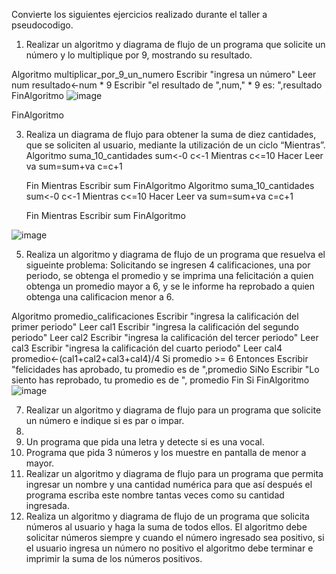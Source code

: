 
Convierte los siguientes ejercicios realizado durante el taller a pseudocodigo.

1. Realizar un algoritmo y diagrama de flujo de un programa que solicite un número y lo multiplique por 9, mostrando su resultado.

Algoritmo multiplicar_por_9_un_numero
	Escribir "ingresa un número"
	Leer num
	resultado<-num * 9
	Escribir "el resultado de ",num," * 9 es: ",resultado
	FinAlgoritmo
	![image](https://user-images.githubusercontent.com/101481278/161452979-b98fd86e-b01b-4c8e-9ece-d137e861a2ef.png)

	
FinAlgoritmo

3. Realiza un diagrama de flujo para obtener la suma de diez cantidades, que se soliciten al usuario, mediante la utilización de un ciclo “Mientras”. 
Algoritmo suma_10_cantidades
	sum<-0
	c<-1
	Mientras c<=10 Hacer
	Leer va
	sum=sum+va
	c=c+1

	
	Fin Mientras
	Escribir sum
	FinAlgoritmo
Algoritmo suma_10_cantidades
	sum<-0
	c<-1
	Mientras c<=10 Hacer
	Leer va
	sum=sum+va
	c=c+1

	
	Fin Mientras
	Escribir sum
	FinAlgoritmo

![image](https://user-images.githubusercontent.com/101481278/161453048-69ab41f5-ae01-4327-a021-7c468d5789d0.png)

	

	

5. Realiza un algoritmo y diagrama de flujo de un programa que resuelva el sigueinte problema: Solicitando se ingresen 4 calificaciones, una por periodo, se obtenga el promedio y se imprima una felicitación a quien obtenga un promedio mayor a 6, y se le informe ha reprobado a quien obtenga una calificacion menor a 6.

Algoritmo promedio_calificaciones
Escribir "ingresa la calificación del primer periodo"
Leer cal1
Escribir "ingresa la calificación del segundo periodo"
Leer cal2
Escribir "ingresa la calificación del tercer periodo"
Leer cal3
Escribir "ingresa la calificación del cuarto periodo"
Leer cal4
promedio<-(cal1+cal2+cal3+cal4)/4
Si promedio >= 6 Entonces
Escribir "felicidades has aprobado, tu promedio es de ",promedio
SiNo
Escribir "Lo siento has reprobado, tu promedio es de ", promedio
Fin Si
FinAlgoritmo
![image](https://user-images.githubusercontent.com/101481278/161453085-81215158-c361-4081-a3da-c8fbc1439001.png)

7. Realizar un algoritmo y diagrama de flujo para un programa que solicite un número e indique si es par o impar.
8. 
9. Un programa que pida una letra y detecte si es una vocal.
10. Programa que pida 3 números y los muestre en pantalla de menor a mayor.
11. Realizar un algoritmo y diagrama de flujo para un programa que permita ingresar un nombre y una cantidad numérica para que así después el programa escriba este nombre tantas veces como su cantidad ingresada.
12. Realiza un algoritmo y diagrama de flujo de un programa que solicita números al usuario y haga la suma de todos ellos. El algoritmo debe solicitar números siempre y cuando el número ingresado sea positivo, si el usuario ingresa un número no positivo el algoritmo debe terminar e imprimir la suma de los números positivos.
